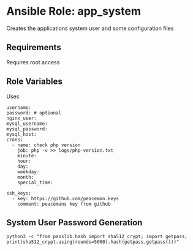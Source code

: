 Ansible Role: app_system
=========

Creates the applications system user and some configuration files

Requirements
------------

Requires root access

Role Variables
--------------

Uses
```
username:
password: # optional
nginx_user:
mysql_username:
mysql_password:
mysql_host:
crons:
  - name: check php version
    job: php -v >> logs/php-version.txt
    minute:
    hour:
    day:
    weekday:
    month:
    special_time:

ssh_keys:
  - key: https://github.com/peaceman.keys
    comment: peacemans key from github
```

System User Password Generation
-------------------------------

```
python3 -c "from passlib.hash import sha512_crypt; import getpass; print(sha512_crypt.using(rounds=5000).hash(getpass.getpass()))"
```

